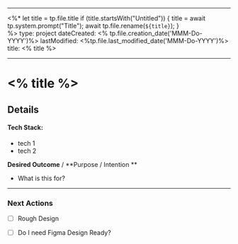 
---
<%* let title = tp.file.title 
	if (title.startsWith("Untitled")) { 
		title = await tp.system.prompt("Title"); 
		await tp.file.rename(`${title}`); 
		}  
%>
type: project
dateCreated: <% tp.file.creation_date('MMM-Do-YYYY')%>
lastModified: <%tp.file.last_modified_date('MMM-Do-YYYY')%>
title: <% title %>

---



# <% title %>





## Details

#### Tech Stack: 

-  tech 1
-  tech 2


**Desired Outcome** / **Purpose / Intention **

-  What is this for? 


_________

### Next Actions

- [ ]  Rough Design
- [ ] Do I need Figma Design Ready?
 





